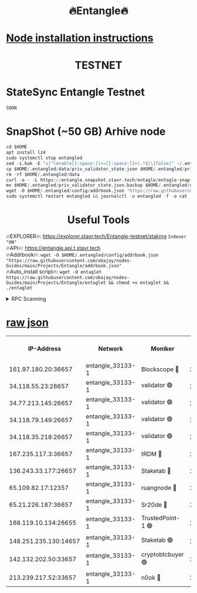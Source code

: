<h1 align="center"> 🔥Entangle🔥</h1>

[Node installation instructions](https://github.com/obajay/nodes-Guides/tree/main/Projects/Entangle)
=

<h1 align="center"> TESTNET</h1>

# StateSync Entangle Testnet
```python
SOON
```
# SnapShot (~50 GB) Arhive node
```python
cd $HOME
apt install lz4
sudo systemctl stop entangled
sed -i.bak -E "s|^(enable[[:space:]]+=[[:space:]]+).*$|\1false|" ~/.entangled/config/config.toml
cp $HOME/.entangled/data/priv_validator_state.json $HOME/.entangled/priv_validator_state.json.backup
rm -rf $HOME/.entangled/data
curl -o - -L https://entangle.snapshot.stavr.tech/entagle/entagle-snap.tar.lz4 | lz4 -c -d - | tar -x -C $HOME/.entangled --strip-components 2
mv $HOME/.entangled/priv_validator_state.json.backup $HOME/.entangled/data/priv_validator_state.json
wget -O $HOME/.entangled/config/addrbook.json "https://raw.githubusercontent.com/obajay/nodes-Guides/main/Projects/Entangle/addrbook.json"
sudo systemctl restart entangled && journalctl -u entangled -f -o cat
```
 <h1 align="center"> Useful Tools</h1>
 
🔥EXPLORER🔥: https://explorer.stavr.tech/Entangle-testnet/staking        `Indexer "ON"` \
🔥API🔥:      https://entangle.api.t.stavr.tech \
🔥Addrbook🔥: ```wget -O $HOME/.entangled/config/addrbook.json "https://raw.githubusercontent.com/obajay/nodes-Guides/main/Projects/Entangle/addrbook.json"``` \
🔥Auto_install script🔥:  `wget -O entaglet https://raw.githubusercontent.com/obajay/nodes-Guides/main/Projects/Entangle/entaglet && chmod +x entaglet && ./entaglet`


<details>
<summary>RPC Scanning</summary>

<h2 align="center"> We scan nodes in real time every 4 hours. And we provide the final result of RPC endpoints.
We cannot influence the operation of these nodes in any way. </h2>


```python
If Voting Power is higher than 0 --> then the Node is a validator of the network and may be subject to attack and be a potential threat to the chain.
```
```python
We marked such validators with a red symbol
```

</details>

[raw json](https://rpc-check.entangt.stavr.tech/entangt/rpc-entangt-result.json)
=


<table><tr><th>IP-Address</th><th>Network</th><th>Moniker</th><th>Latest Block Height</th><th>Earliest Block Height</th><th>Catching Up</th><th>Tx Index</th><th>Voting Power</th><th>Scan Time</th></tr><tr><td>161.97.180.20:36657</td><td>entangle_33133-1</td><td>Blockscope 🔴</td><td>2873688</td><td>1</td><td>False</td><td>off</td><td>309839865872360</td><td>2024-03-29T19:19:52.414290613UTC</td></tr><tr><td>34.118.55.23:26657</td><td>entangle_33133-1</td><td>validator 🟢</td><td>2873689</td><td>1</td><td>False</td><td>on</td><td>0</td><td>2024-03-29T19:19:55.127837245UTC</td></tr><tr><td>34.77.213.145:26657</td><td>entangle_33133-1</td><td>validator 🟢</td><td>2873690</td><td>1</td><td>False</td><td>on</td><td>0</td><td>2024-03-29T19:19:57.429082474UTC</td></tr><tr><td>34.118.79.149:26657</td><td>entangle_33133-1</td><td>validator 🟢</td><td>2873693</td><td>1</td><td>False</td><td>on</td><td>0</td><td>2024-03-29T19:20:10.308434098UTC</td></tr><tr><td>34.118.35.218:26657</td><td>entangle_33133-1</td><td>validator 🟢</td><td>2873694</td><td>1</td><td>False</td><td>on</td><td>0</td><td>2024-03-29T19:20:12.660292325UTC</td></tr><tr><td>167.235.117.3:36657</td><td>entangle_33133-1</td><td>tRDM 🔴</td><td>2873694</td><td>1</td><td>False</td><td>on</td><td>216775925020225</td><td>2024-03-29T19:20:12.906655389UTC</td></tr><tr><td>136.243.33.177:26657</td><td>entangle_33133-1</td><td>Staketab 🔴</td><td>2873693</td><td>660001</td><td>False</td><td>on</td><td>181153136618817</td><td>2024-03-29T19:20:05.760064284UTC</td></tr><tr><td>65.109.82.17:12357</td><td>entangle_33133-1</td><td>ruangnode 🔴</td><td>2873688</td><td>1312001</td><td>False</td><td>off</td><td>661264415321192</td><td>2024-03-29T19:19:52.780268368UTC</td></tr><tr><td>65.21.226.187:36657</td><td>entangle_33133-1</td><td>Sr20de 🔴</td><td>2873688</td><td>2049001</td><td>False</td><td>off</td><td>29549185486571</td><td>2024-03-29T19:19:49.950438901UTC</td></tr><tr><td>168.119.10.134:26655</td><td>entangle_33133-1</td><td>TrustedPoint-1 🟢</td><td>2873694</td><td>2268001</td><td>False</td><td>off</td><td>0</td><td>2024-03-29T19:20:13.110656527UTC</td></tr><tr><td>148.251.235.130:14657</td><td>entangle_33133-1</td><td>Staketab 🟢</td><td>2873688</td><td>2617001</td><td>False</td><td>off</td><td>0</td><td>2024-03-29T19:19:49.648576719UTC</td></tr><tr><td>142.132.202.50:33657</td><td>entangle_33133-1</td><td>cryptobtcbuyer 🟢</td><td>2873688</td><td>2773688</td><td>False</td><td>off</td><td>0</td><td>2024-03-29T19:19:52.174770776UTC</td></tr><tr><td>213.239.217.52:33657</td><td>entangle_33133-1</td><td>n0ok 🔴</td><td>2873693</td><td>2773693</td><td>False</td><td>off</td><td>46611148834615094</td><td>2024-03-29T19:20:07.987338322UTC</td></tr></table>
